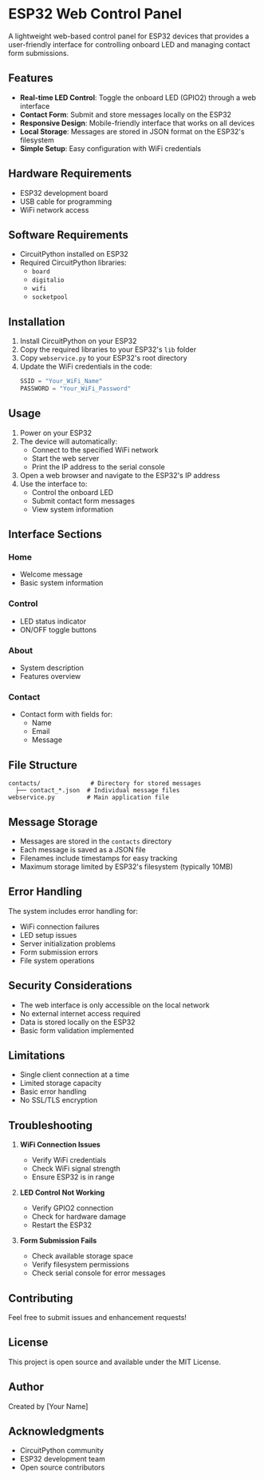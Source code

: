 # ESP32 Web Control Panel

A lightweight web-based control panel for ESP32 devices that provides a user-friendly interface for controlling onboard LED and managing contact form submissions.

## Features

- **Real-time LED Control**: Toggle the onboard LED (GPIO2) through a web interface
- **Contact Form**: Submit and store messages locally on the ESP32
- **Responsive Design**: Mobile-friendly interface that works on all devices
- **Local Storage**: Messages are stored in JSON format on the ESP32's filesystem
- **Simple Setup**: Easy configuration with WiFi credentials

## Hardware Requirements

- ESP32 development board
- USB cable for programming
- WiFi network access

## Software Requirements

- CircuitPython installed on ESP32
- Required CircuitPython libraries:
  - `board`
  - `digitalio`
  - `wifi`
  - `socketpool`

## Installation

1. Install CircuitPython on your ESP32
2. Copy the required libraries to your ESP32's `lib` folder
3. Copy `webservice.py` to your ESP32's root directory
4. Update the WiFi credentials in the code:
   ```python
   SSID = "Your_WiFi_Name"
   PASSWORD = "Your_WiFi_Password"
   ```

## Usage

1. Power on your ESP32
2. The device will automatically:
   - Connect to the specified WiFi network
   - Start the web server
   - Print the IP address to the serial console
3. Open a web browser and navigate to the ESP32's IP address
4. Use the interface to:
   - Control the onboard LED
   - Submit contact form messages
   - View system information

## Interface Sections

### Home
- Welcome message
- Basic system information

### Control
- LED status indicator
- ON/OFF toggle buttons

### About
- System description
- Features overview

### Contact
- Contact form with fields for:
  - Name
  - Email
  - Message

## File Structure

```
contacts/              # Directory for stored messages
  ├── contact_*.json  # Individual message files
webservice.py         # Main application file
```

## Message Storage

- Messages are stored in the `contacts` directory
- Each message is saved as a JSON file
- Filenames include timestamps for easy tracking
- Maximum storage limited by ESP32's filesystem (typically 10MB)

## Error Handling

The system includes error handling for:
- WiFi connection failures
- LED setup issues
- Server initialization problems
- Form submission errors
- File system operations

## Security Considerations

- The web interface is only accessible on the local network
- No external internet access required
- Data is stored locally on the ESP32
- Basic form validation implemented

## Limitations

- Single client connection at a time
- Limited storage capacity
- Basic error handling
- No SSL/TLS encryption

## Troubleshooting

1. **WiFi Connection Issues**
   - Verify WiFi credentials
   - Check WiFi signal strength
   - Ensure ESP32 is in range

2. **LED Control Not Working**
   - Verify GPIO2 connection
   - Check for hardware damage
   - Restart the ESP32

3. **Form Submission Fails**
   - Check available storage space
   - Verify filesystem permissions
   - Check serial console for error messages

## Contributing

Feel free to submit issues and enhancement requests!

## License

This project is open source and available under the MIT License.

## Author

Created by [Your Name]

## Acknowledgments

- CircuitPython community
- ESP32 development team
- Open source contributors
